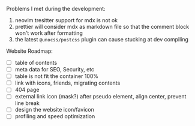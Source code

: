Problems I met during the development:

1. neovim tresitter support for mdx is not ok
2. prettier will consider mdx as markdown file so that the comment block won't work after formatting
3. the latest `@unocss/postcss` plugin can cause stucking at dev compiling

Website Roadmap:

-   [ ] table of contents
-   [ ] meta data for SEO, Security, etc
-   [ ] table is not fit the container 100%
-   [ ] link with icons, friends, migrating contents
-   [ ] 404 page
-   [ ] external link icon (mask?) after pseudo element, align center, prevent line break
-   [ ] design the website icon/favicon
-   [ ] profiling and speed optimization
